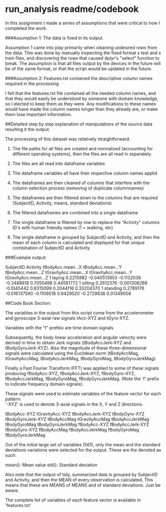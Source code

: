 # run_analysis readme/codebook

In this assignment I made a series of assumptions that were critical to how I completed the work.

###Assumption 1: The data is fixed in its output.

Assumption 1 came into play primarily when cleaning undesired rows from the data. This was done by manually inspecting the fixed format x test and x train files, and discovering the rows that caused dplyr's "select" function to break. The assumption is that all files output by the devices in the future will be of the same format, or that the script would be updated in the future.


###Assumption 2: Features.txt contained the descriptive column names required in the processing

I felt that the features.txt file contained all the needed column names, and that they would easily be understood by someone with domain knowledge, so I elected to keep them as they were. Any modifications to these names would have made the column names longer than they already are, or make them lose important information.


##Detailed step by step explanation of manipulations of the source data resulting it the output.

The processing of this dataset was relatively straightforward.

1. The file paths for all files are created and normalized (accounting for different operating systems), then the files are all read in separately.

2. The files are all read into dataframe variables

3. The dataframe variables all have their respective column names applid

4. The dataframes are then cleaned of columns that interfere with the column selection process (removing of duplicate columnnames)

5. The dataframes are then filtered down to the columns that are required (SubjectID, Activity, means, standard deviations)

6. The filtered dataframes are combined into a single dataframe

7. The single dataframe is filtered by row to replace the "Activity" columns ID's with human friendly names (1 = walking, etc)

8. The single dataframe is grouped by SubjectID and Activity, and then the mean of each column is calculated and displayed for that unique combination of SubjectID and Activity.

###Example output:

  SubjectID          Activity tBodyAcc.mean...X tBodyAcc.mean...Y tBodyAcc.mean...Z tGravityAcc.mean...X tGravityAcc.mean...Y tGravityAcc.mean...Z
          1            laying         0.2215982      -0.040513953        -0.1132036           -0.2488818            0.7055498           0.44581772
          1           sitting         0.2612376      -0.001308288        -0.1045442            0.8315099            0.2044116           0.33204370
          1          standing         0.2789176      -0.016137590        -0.1106018            0.9429520           -0.2729838           0.01349058


##Code Book Section:

The variables in the output from this script come from the accelerometer and gyroscope 3-axial raw signals tAcc-XYZ and tGyro-XYZ.

Variables with the "t" prefeix are time domain signals 

Subsequently, the body linear acceleration and angular velocity were derived in time to obtain Jerk signals (tBodyAccJerk-XYZ and tBodyGyroJerk-XYZ). Also the magnitude of these three-dimensional signals were calculated using the Euclidean norm (tBodyAccMag, tGravityAccMag, tBodyAccJerkMag, tBodyGyroMag, tBodyGyroJerkMag). 

Finally a Fast Fourier Transform (FFT) was applied to some of these signals producing fBodyAcc-XYZ, fBodyAccJerk-XYZ, fBodyGyro-XYZ, fBodyAccJerkMag, fBodyGyroMag, fBodyGyroJerkMag. (Note the 'f' prefix to indicate frequency domain signals). 

These signals were used to estimate variables of the feature vector for each pattern:  
'-XYZ' is used to denote 3-axial signals in the X, Y and Z directions.

tBodyAcc-XYZ
tGravityAcc-XYZ
tBodyAccJerk-XYZ
tBodyGyro-XYZ
tBodyGyroJerk-XYZ
tBodyAccMag
tGravityAccMag
tBodyAccJerkMag
tBodyGyroMag
tBodyGyroJerkMag
fBodyAcc-XYZ
fBodyAccJerk-XYZ
fBodyGyro-XYZ
fBodyAccMag
fBodyAccJerkMag
fBodyGyroMag
fBodyGyroJerkMag

Out of the initial large set of variables (561), only the mean and the standard deviations variations were selected for the output. These are the denoted as such:

mean(): Mean value
std(): Standard deviation

Also note that the output of tidy, summarized data is grouped by SubjectID and Activity, and then the MEAN of every observation is calculated. This means that these are MEANS of MEANS and of standard deviations. Just be aware.

The complete list of variables of each feature vector is available in 'features.txt'
